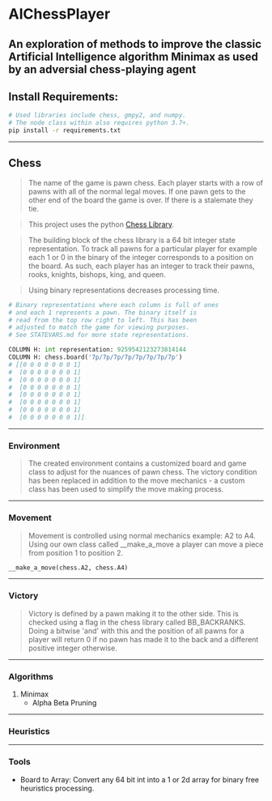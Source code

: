# AIChessPlayer
An exploration of methods to improve the classic Artificial Intelligence algorithm Minimax as used by an adversial chess-playing agent
---
## Install Requirements:
```bash
# Used libraries include chess, gmpy2, and numpy.
# The node class within also requires python 3.7+.
pip install -r requirements.txt
```
---
## Chess
> The name of the game is pawn chess. Each player starts with a row of pawns with all of the normal legal moves. If one pawn gets to the other
end of the board the game is over. If there is a stalemate they tie.

> This project uses the python [Chess Library](https://python-chess.readthedocs.io/en/latest/).

> The building block of the chess library is a 64 bit integer state representation. To track all pawns for a particular player for example each 1 or 0 in the binary of the integer corresponds to a position on the board. As such, each player has an integer to track their pawns, rooks, knights, bishops, king, and queen.

>Using binary representations decreases processing time.

```python
# Binary representations where each column is full of ones
# and each 1 represents a pawn. The binary itself is
# read from the top row right to left. This has been
# adjusted to match the game for viewing purposes.
# See STATEVARS.md for more state representations.

COLUMN H: int representation: 9259542123273814144
COLUMN H: chess.board('7p/7p/7p/7p/7p/7p/7p/7p')
# [[0 0 0 0 0 0 0 1]
#  [0 0 0 0 0 0 0 1]
#  [0 0 0 0 0 0 0 1]
#  [0 0 0 0 0 0 0 1]
#  [0 0 0 0 0 0 0 1]
#  [0 0 0 0 0 0 0 1]
#  [0 0 0 0 0 0 0 1]
#  [0 0 0 0 0 0 0 1]]
```
---
### Environment
> The created environment contains a customized board and game class to adjust for the nuances of pawn chess. The victory condition has been replaced in addition to the move mechanics - a custom class has been used to simplify the move making process.
---
### Movement
> Movement is controlled using normal mechanics example: A2 to A4. Using our own class called __make_a_move a player can move a piece from position 1 to position 2.
```python
__make_a_move(chess.A2, chess.A4)
```
---
### Victory
> Victory is defined by a pawn making it to the other side. This is checked using a flag in the chess library called BB_BACKRANKS. Doing a bitwise 'and' with this and the position of all pawns for a player will return 0 if no pawn has made it to the back and a different positive integer otherwise.
---
### Algorithms
1. Minimax
    - Alpha Beta Pruning
---
### Heuristics

---
### Tools
- Board to Array: Convert any 64 bit int into a 1 or 2d array for binary free heuristics processing.
